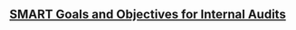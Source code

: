 
## [SMART Goals and Objectives for Internal Audits](https://isoupdate.com/general/smart-goals-and-objectives-for-internal-audits/)


